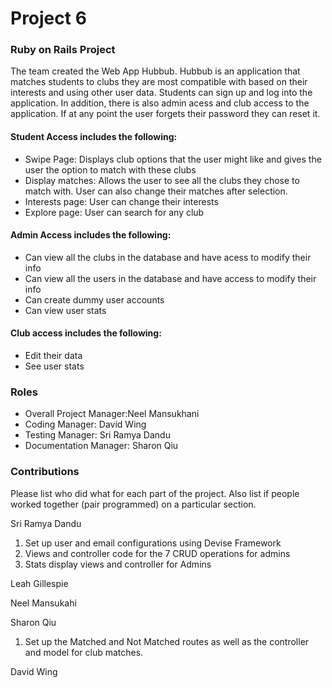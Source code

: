 # Project 6
### Ruby on Rails Project
The team created the Web App Hubbub. Hubbub is an application that matches students to clubs they are most compatible with based on their interests and using other user data. Students can sign up and log into the application. In addition, there is also admin acess and club access to the application. If at any point the user forgets their password they can reset it.

#### Student Access includes the following:
- Swipe Page: Displays club options that the user might like and gives the user the option to match with these clubs
- Display matches: Allows the user to see all the clubs they chose to match with. User can also change their matches after selection.
- Interests page: User can change their interests 
- Explore page: User can search for any club

#### Admin Access includes the following:
- Can view all the clubs in the database and have acess to modify their info
- Can view all the users in the database and have access to modify their info
- Can create dummy user accounts 
- Can view user stats

#### Club access includes the following:
- Edit their data 
- See user stats

### Roles
* Overall Project Manager:Neel Mansukhani
* Coding Manager: David Wing
* Testing Manager: Sri Ramya Dandu
* Documentation Manager: Sharon Qiu

### Contributions
Please list who did what for each part of the project.
Also list if people worked together (pair programmed) on a particular section.

Sri Ramya Dandu
1. Set up user and email configurations using Devise Framework
2. Views and controller code for the 7 CRUD operations for admins
3. Stats display views and controller for Admins

Leah Gillespie

Neel Mansukahi 

Sharon Qiu
1. Set up the Matched and Not Matched routes as well as the controller and model for club matches.

David Wing
